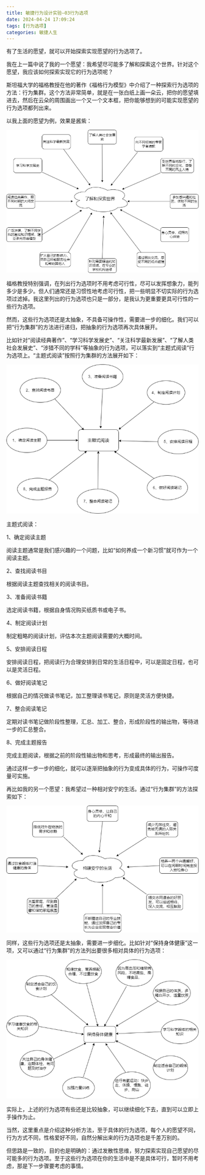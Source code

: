 ```yaml
---
title: 敏捷行为设计实验—03行为选项
date: 2024-04-24 17:09:24
tags: [行为选项]
categories: 敏捷人生
---
```

有了生活的愿望，就可以开始探索实现愿望的行为选项了。

我在上一篇中说了我的一个愿望：我希望尽可能多了解和探索这个世界。针对这个愿望，我应该如何探索实现它的行为选项呢？

斯坦福大学的福格教授在他的著作《福格行为模型》中介绍了一种探索行为选项的方法：行为集群。这个方法非常简单，就是在一张白纸上画一朵云，把你的愿望填进去，然后在云朵的周围画出一个又一个文本框，把你能够想到的可能实现愿望的行为选项都列出来。

以我上面的愿望为例，效果是酱紫：

![](敏捷行为设计实验—03行为选项/001.png)

福格教授特别强调，在列出行为选项时不用考虑可行性，尽可以发挥想象力，能列多少是多少。但人们通常还是习惯性地考虑可行性，把一些明显不切实际的行为选项过滤掉。我这里列出的行为选项也只是一部分，是我认为更重要更具可行性的一些行为选项。

然而，这些行为选项还是太抽象，不具备可操作性，需要进一步的细化。我们可以把“行为集群”的方法进行递归，把抽象的行为选项再次具体展开。

比如针对“阅读经典著作”、“学习科学发展史”、“关注科学最新发展”、“了解人类社会发展史”、“涉猎不同的学科”等抽象的行为选项，可以落实到“主题式阅读”行为选项上。“主题式阅读”按照行为集群的方法展开如下：

![](敏捷行为设计实验—03行为选项/002.png)

主题式阅读：

1、确定阅读主题

阅读主题通常是我们感兴趣的一个问题，比如“如何养成一个新习惯”就可作为一个阅读主题。

2、查找阅读书目

根据阅读主题查找相关的阅读书目。

3、准备阅读书籍

选定阅读书籍，根据自身情况购买纸质书或电子书。

4、制定阅读计划

制定粗略的阅读计划，评估本次主题阅读需要的大概时间。

5、安排阅读日程

安排阅读日程，把阅读行为合理安排到日常的生活日程中，可以是固定日程，也可以是灵活日程。

6、做好阅读笔记

根据自己的情况做读书笔记，加工整理读书笔记，原则是灵活方便快捷。

7、整合阅读笔记

定期对读书笔记做阶段性整理，汇总、加工、整合，形成阶段性的输出物，等待进一步的汇总整合。

8、完成主题报告

完成主题阅读，根据之前的阶段性输出物和思考，形成最终的输出报告。

通过这样一步一步的细化，就可以逐渐把抽象的行为变成具体的行为，可操作可度量可实施。

再比如我的另一个愿望：我希望过一种相对安宁的生活。通过“行为集群”的方法探索如下：

![](敏捷行为设计实验—03行为选项/003.png)

同样，这些行为选项还是太抽象，需要进一步细化。比如针对“保持身体健康”这一项，又可以通过“行为集群”的方法列出要很多相对具体的行为选项：

![](敏捷行为设计实验—03行为选项/004.png)

实际上，上述的行为选项有些还是比较抽象，可以继续细化下去，直到可以立即上手操作为止。

当然，这里重点是介绍这种分析方法，至于具体的行为选项，每个人的愿望不同，行为方式不同，性格爱好不同，自然分解出来的行为选项也是千差万别的。

但思路是一致的，目的也是明确的：通过发散性思维，努力探索实现自己愿望的尽可能多的行为选项。至于这些行为选项在你的生活中是不是具体可行，暂时不用考虑，那是下一步骤要考虑的事情。